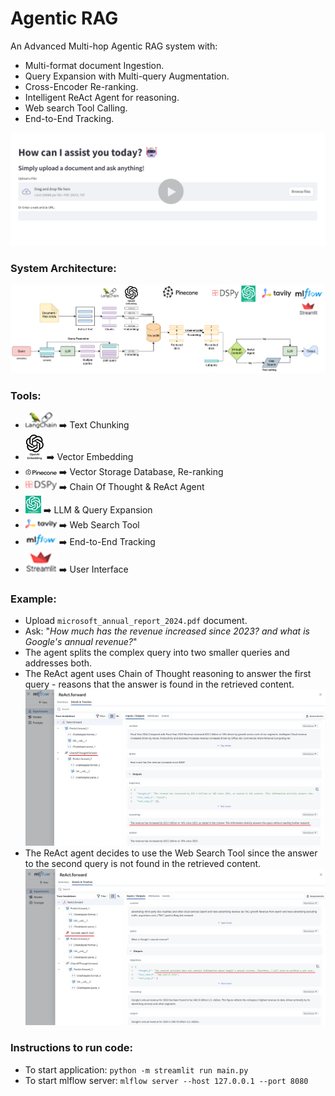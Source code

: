 # Agentic RAG
An Advanced Multi-hop Agentic RAG system with:
* Multi-format document Ingestion.
* Query Expansion with Multi-query Augmentation.
* Cross-Encoder Re-ranking.
* Intelligent ReAct Agent for reasoning.
* Web search Tool Calling.
* End-to-End Tracking.

[![Demo Video](./images/thumbnail.png)](https://drive.google.com/file/d/1EiXrJsbNTXtrkE-GgrNWxp80FYGnN2ue/view?usp=drive_link)

### System Architecture:
![workflow](./images/RAG_APP_Workflow.drawio.png)


### Tools:
* ![langchain](./images/langchain.png) ➡️ Text Chunking
* ![embedding](./images/openai_embedding.png) ➡️ Vector Embedding
* ![pinecone](./images/pinecone.png) ➡️ Vector Storage Database, Re-ranking
* ![dspy](./images/dspy_logo.png) ➡️ Chain Of Thought & ReAct Agent
* ![chatgpt](./images/chatgpt.jpg) ➡️ LLM & Query Expansion
* ![tavily](./images/tavily.png) ➡️ Web Search Tool
* ![mlflow](./images/MLflow.png) ➡️ End-to-End Tracking
* ![streamlit](./images/streamlit.png) ➡️ User Interface


### Example:
* Upload ```microsoft_annual_report_2024.pdf``` document.
* Ask: "*How much has the revenue increased since 2023? and what is Google's annual revenue?*"
* The agent splits the complex query into two smaller queries and addresses both.
* The ReAct agent uses Chain of Thought reasoning to answer the first query - reasons that the answer is found in the retrieved content.
![mlflow_1](./images/mlflow_1.png)
* The ReAct agent decides to use the Web Search Tool since the answer to the second query is not found in the retrieved content.
![mlflow_2](./images/mlflow_2.png)


### Instructions to run code:
* To start application: ```python -m streamlit run main.py```
* To start mlflow server: ```mlflow server --host 127.0.0.1 --port 8080```
